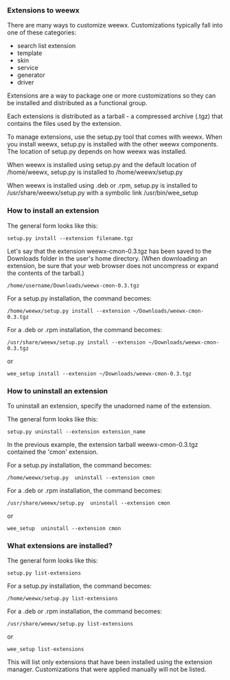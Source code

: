 ### Extensions to weewx

There are many ways to customize weewx.  Customizations typically fall into one of these categories:

*   search list extension
*   template
*   skin
*   service
*   generator
*   driver

Extensions are a way to package one or more customizations so they can be installed and distributed as a functional group.

Each extensions is distributed as a tarball - a compressed archive (.tgz) that contains the files used by the extension.

To manage extensions, use the setup.py tool that comes with weewx.  When you install weewx, setup.py is installed with the other weewx components.  The location of setup.py depends on how weewx was installed.

When weewx is installed using setup.py and the default location of /home/weewx, setup.py is installed to /home/weewx/setup.py

When weewx is installed using .deb or .rpm, setup.py is installed to /usr/share/weewx/setup.py with a symbolic link /usr/bin/wee_setup

### How to install an extension

The general form looks like this:

```
setup.py install --extension filename.tgz
```

Let's say that the extension weewx-cmon-0.3.tgz has been saved to the Downloads folder in the user's home directory.  (When downloading an extension, be sure that your web browser does not uncompress or expand the contents of the tarball.)

```
/home/username/Downloads/weewx-cmon-0.3.tgz
```

For a setup.py installation, the command becomes:

```
/home/weewx/setup.py install --extension ~/Downloads/weewx-cmon-0.3.tgz
```

For a .deb or .rpm installation, the command becomes:

```
/usr/share/weewx/setup.py install --extension ~/Downloads/weewx-cmon-0.3.tgz
```

or

```
wee_setup install --extension ~/Downloads/weewx-cmon-0.3.tgz
```

### How to uninstall an extension

To uninstall an extension, specify the unadorned name of the extension.

The general form looks like this:

```
setup.py uninstall --extension extension_name
```

In the previous example, the extension tarball weewx-cmon-0.3.tgz contained the 'cmon' extension.

For a setup.py installation, the command becomes:

```
/home/weewx/setup.py  uninstall --extension cmon
```

For a .deb or .rpm installation, the command becomes:

```
/usr/share/weewx/setup.py  uninstall --extension cmon
```

or

```
wee_setup  uninstall --extension cmon
```

### What extensions are installed?

The general form looks like this:

```
setup.py list-extensions
```

For a setup.py installation, the command becomes:

```
/home/weewx/setup.py list-extensions
```

For a .deb or .rpm installation, the command becomes:

```
/usr/share/weewx/setup.py list-extensions
```

or

```
wee_setup list-extensions
```

This will list only extensions that have been installed using the extension manager.  Customizations that were applied manually will not be listed.